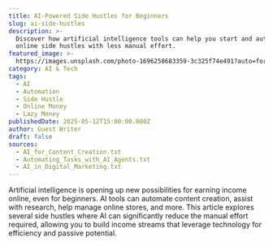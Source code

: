 ```yaml
---
title: AI-Powered Side Hustles for Beginners
slug: ai-side-hustles
description: >-
  Discover how artificial intelligence tools can help you start and automate
  online side hustles with less manual effort.
featured_image: >-
  https://images.unsplash.com/photo-1696258683359-3c325f74e491?auto=format&fit=crop&w=804&q=80
category: AI & Tech
tags:
  - AI
  - Automation
  - Side Hustle
  - Online Money
  - Lazy Money
publishedDate: 2025-05-12T15:00:00.000Z
author: Guest Writer
draft: false
sources:
  - AI_for_Content_Creation.txt
  - Automating_Tasks_with_AI_Agents.txt
  - AI_in_Digital_Marketing.txt
---
```


Artificial intelligence is opening up new possibilities for earning income online, even for beginners. AI tools can automate content creation, assist with research, help manage online stores, and more. This article explores several side hustles where AI can significantly reduce the manual effort required, allowing you to build income streams that leverage technology for efficiency and passive potential.
